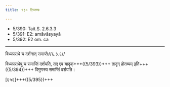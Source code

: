 ```yaml
---
title: १३० टिप्पण्यः

---
```

- 5/390: Tait.S. 2.6.3.3
- 5/391: E2: amāvāsyayā
- 5/392: E2 om. ca

____________________________________________


विध्यपराधे च दर्शनात् समाप्तेः//६.३.६//

विध्यपराधेषु च समाप्तिं दर्शयति, तद् एव यादृक्+++({5/393})+++ तादृग् होतव्यम् इति+++({5/394})+++ विगुणस्य समाप्तिं दर्शयति।

[६५६]+++({5/395})+++
